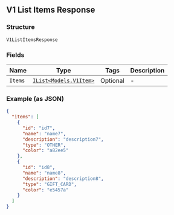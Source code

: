 ## V1 List Items Response

### Structure

`V1ListItemsResponse`

### Fields

| Name | Type | Tags | Description |
|  --- | --- | --- | --- |
| `Items` | [`IList<Models.V1Item>`](/doc/models/v1-item.md) | Optional | - |

### Example (as JSON)

```json
{
  "items": [
    {
      "id": "id7",
      "name": "name7",
      "description": "description7",
      "type": "OTHER",
      "color": "a82ee5"
    },
    {
      "id": "id8",
      "name": "name8",
      "description": "description8",
      "type": "GIFT_CARD",
      "color": "e5457a"
    }
  ]
}
```

